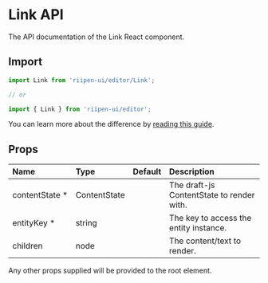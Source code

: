 <!--- This documentation is automatically generated, do not try to edit it. -->

# Link API

<p class="description">The API documentation of the Link React component.</p>

## Import

```js
import Link from 'riipen-ui/editor/Link';

// or

import { Link } from 'riipen-ui/editor';
```

You can learn more about the difference by [reading this guide](/guides/bundle-size).

## Props

| Name | Type | Default | Description |
|:-----|:-----|:--------|:------------|
| <span class="prop-name required">contentState&nbsp;*</span> | <span class="prop-type">ContentState</span> |  | The draft-js ContentState to render with. |
| <span class="prop-name required">entityKey&nbsp;*</span> | <span class="prop-type">string</span> |  | The key to access the entity instance. |
| <span class="prop-name">children</span> | <span class="prop-type">node</span> |  | The content/text to render. |


Any other props supplied will be provided to the root element.